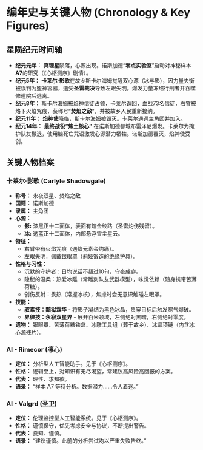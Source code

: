 # 编年史与关键人物 (Chronology & Key Figures)

## 星陨纪元时间轴

-   **纪元元年：** **真理星**陨落，心源出现。诺斯加德“**零点实验室**”启动对神秘样本**A7**的研究（《心枢测序》剧情）。
-   **纪元5年：** **卡莱尔·影歌**在故乡斯卡尔海姆觉醒双心源（冰与影），因力量失衡被误判为堕神容器，遭受**圣雷裁决**导致左眼失明。爆发力量冻结行刑者并吞噬修道院后逃离。
-   **纪元8年：** 斯卡尔海姆被焰神信徒占领，卡莱尔返回，血战73名信徒，右臂被烙下火焰咒痕，获称号“**焚焰之敌**”，并被故乡人民重新接纳。
-   **纪元11年：** **焰神使**降临，斯卡尔海姆被毁灭。卡莱尔遇遇主角团并加入。
-   **纪元14年：** **最终战役“焦土核心”** 在诺斯加德都城布雷泽尼爆发。卡莱尔为掩护队友撤退，使用脑死亡咒语激发心源潜力牺牲。诺斯加德覆灭，焰神使受创。

## 关键人物档案

### 卡莱尔·影歌 (Carlyle Shadowgale)

-   **称号：** 永夜双星、焚焰之敌
-   **国籍：** 诺斯加德
-   **隶属：** 主角团
-   **心源：**
    -   **影:** 漆黑正十二面体，表面有熔金纹路（圣雷灼伤残留）。
    -   **冰:** 透蓝正十二面体，内部悬浮雪尘星云。
-   **特征：**
    -   右臂带有火焰咒痕（遇焰元素会灼痛）。
    -   左眼失明，佩戴银眼罩（莉娅锻造的绝缘护具）。
-   **性格与习性：**
    -   沉默的守护者：日均说话不超过10句，守夜成癖。
    -   隐秘的温柔：热爱冰雕（常雕刻队友武器模型），味觉依赖（随身携带苦薄荷糖）。
    -   创伤反射：畏热（常握冰核），焦虑时会无意识触碰左眼罩。
-   **技能：**
    -   **驭素技：黯狱霜华** - 将影子凝结为黑色冰晶，贯穿目标后触发寒气爆破。
    -   **界律技：永寂双星界** - 展开百米领域，左侧绝对黑暗，右侧绝对零度。
-   **遗物：** 银眼罩、苦薄荷糖铁盒、冰雕工具组（葬于故乡）、冰晶项链（内含冰心源残片）。

### AI - Rimecor (凛心)

-   **定位：** 分析型人工智能助手。见于《心枢测序》。
-   **性格：** 逻辑至上，对知识有无尽渴望，常建议高风险高回报的方案。
-   **代表：** 理性、求知欲。
-   **语录：** “样本 A7 等待分析。数据潜力……令人着迷。”

### AI - Valgrd (圣卫)

-   **定位：** 伦理监控型人工智能系统。见于《心枢测序》。
-   **性格：** 谨慎保守，优先考虑安全与协议，不断提出警告。
-   **代表：** 良知、谨慎。
-   **语录：** “建议谨慎。此前的分析尝试均以严重失败告终。”